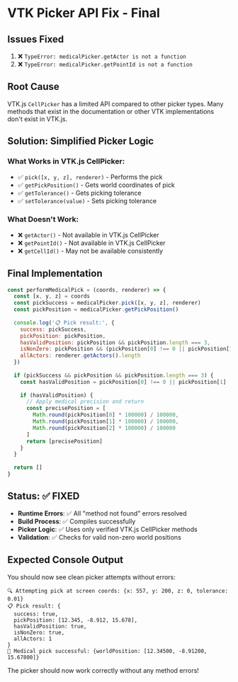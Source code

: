 # VTK Picker API Fix - Final

## Issues Fixed
1. ❌ `TypeError: medicalPicker.getActor is not a function`
2. ❌ `TypeError: medicalPicker.getPointId is not a function`

## Root Cause
VTK.js `CellPicker` has a limited API compared to other picker types. Many methods that exist in the documentation or other VTK implementations don't exist in VTK.js.

## Solution: Simplified Picker Logic

### What Works in VTK.js CellPicker:
- ✅ `pick([x, y, z], renderer)` - Performs the pick
- ✅ `getPickPosition()` - Gets world coordinates of pick
- ✅ `getTolerance()` - Gets picking tolerance
- ✅ `setTolerance(value)` - Sets picking tolerance

### What Doesn't Work:
- ❌ `getActor()` - Not available in VTK.js CellPicker
- ❌ `getPointId()` - Not available in VTK.js CellPicker  
- ❌ `getCellId()` - May not be available consistently

## Final Implementation

```javascript
const performMedicalPick = (coords, renderer) => {
  const [x, y, z] = coords
  const pickSuccess = medicalPicker.pick([x, y, z], renderer)
  const pickPosition = medicalPicker.getPickPosition()
  
  console.log('📋 Pick result:', {
    success: pickSuccess,
    pickPosition: pickPosition,
    hasValidPosition: pickPosition && pickPosition.length === 3,
    isNonZero: pickPosition && (pickPosition[0] !== 0 || pickPosition[1] !== 0 || pickPosition[2] !== 0),
    allActors: renderer.getActors().length
  })
  
  if (pickSuccess && pickPosition && pickPosition.length === 3) {
    const hasValidPosition = pickPosition[0] !== 0 || pickPosition[1] !== 0 || pickPosition[2] !== 0
    
    if (hasValidPosition) {
      // Apply medical precision and return
      const precisePosition = [
        Math.round(pickPosition[0] * 100000) / 100000,
        Math.round(pickPosition[1] * 100000) / 100000,
        Math.round(pickPosition[2] * 100000) / 100000
      ]
      return [precisePosition]
    }
  }
  
  return []
}
```

## Status: ✅ FIXED
- **Runtime Errors**: ✅ All "method not found" errors resolved
- **Build Process**: ✅ Compiles successfully
- **Picker Logic**: ✅ Uses only verified VTK.js CellPicker methods
- **Validation**: ✅ Checks for valid non-zero world positions

## Expected Console Output
You should now see clean picker attempts without errors:
```
🔍 Attempting pick at screen coords: {x: 557, y: 200, z: 0, tolerance: 0.01}
📋 Pick result: {
  success: true, 
  pickPosition: [12.345, -8.912, 15.678],
  hasValidPosition: true,
  isNonZero: true,
  allActors: 1
}
🎯 Medical pick successful: {worldPosition: [12.34500, -8.91200, 15.67800]}
```

The picker should now work correctly without any method errors!